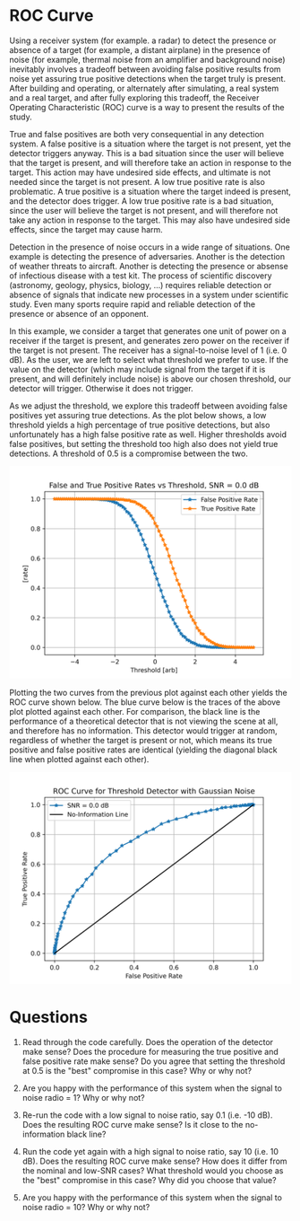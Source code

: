 # ROC Curve

Using a receiver system (for example. a radar) to detect the presence or absence of a target (for example, a distant airplane) in the presence of noise (for example, thermal noise from an amplifier and background noise) inevitably involves a tradeoff between avoiding false positive results from noise yet assuring true positive detections when the target truly is present. After building and operating, or alternately after simulating, a real system and a real target, and after fully exploring this tradeoff, the Receiver Operating Characteristic (ROC) curve is a way to present the results of the study.

True and false positives are both very consequential in any detection system. A false positive is a situation where the target is not present, yet the detector triggers anyway. This is a bad situation since the user will believe that the target is present, and will therefore take an action in response to the target. This action may have undesired side effects, and ultimate is not needed since the target is not present. A low true positive rate is also problematic. A true positive is a situation where the target indeed is present, and the detector does trigger. A low true positive rate is a bad situation, since the user will believe the target is not present, and will therefore not take any action in response to the target. This may also have undesired side effects, since the target may cause harm.

Detection in the presence of noise occurs in a wide range of situations. One example is detecting the presence of adversaries. Another is the detection of weather threats to aircraft. Another is detecting the presence or absense of infectious disease with a test kit. The process of scientific discovery (astronomy, geology, physics, biology, ...) requires reliable detection or absence of signals that indicate new processes in a system under scientific study. Even many sports require rapid and reliable detection of the presence or absence of an opponent.

In this example, we consider a target that generates one unit of power on a receiver if the target is present, and generates zero power on the receiver if the target is not present. The receiver has a signal-to-noise level of 1 (i.e. 0 dB). As the user, we are left to select what threshold we prefer to use. If the value on the detector (which may include signal from the target if it is present, and will definitely include noise) is above our chosen threshold, our detector will trigger. Otherwise it does not trigger.

As we adjust the threshold, we explore this tradeoff between avoiding false positives yet assuring true detections. As the plot below shows, a low threshold yields a high percentage of true positive detections, but also unfortunately has a high false positive rate as well. Higher thresholds avoid false positives, but setting the threshold too high also does not yield true detections. A threshold of 0.5 is a compromise between the two.

![True and False Positive Rates](false_and_true_positive_rates_vs_threshold.png?raw=true)

Plotting the two curves from the previous plot against each other yields the ROC curve shown below. The blue curve below is the traces of the above plot plotted against each other. For comparison, the black line is the performance of a theoretical detector that is not viewing the scene at all, and therefore has no information. This detector would trigger at random, regardless of whether the target is present or not, which means its true positive and false positive rates are identical (yielding the diagonal black line when plotted against each other).

![ROC Curve](roc_curve.png?raw=true)

# Questions

1) Read through the code carefully. Does the operation of the detector make sense? Does the procedure for measuring the true positive and false positive rate make sense? Do you agree that setting the threshold at 0.5 is the "best" compromise in this case? Why or why not?

2) Are you happy with the performance of this system when the signal to noise radio = 1? Why or why not?

3) Re-run the code with a low signal to noise ratio, say 0.1 (i.e. -10 dB). Does the resulting ROC curve make sense? Is it close to the no-information black line?

4) Run the code yet again with a high signal to noise ratio, say 10 (i.e. 10 dB). Does the resulting ROC curve make sense? How does it differ from the nominal and low-SNR cases? What threshold would you choose as the "best" compromise in this case? Why did you choose that value?

5) Are you happy with the performance of this system when the signal to noise radio = 10? Why or why not?

